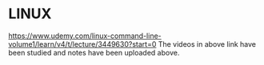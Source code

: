 # LINUX
https://www.udemy.com/linux-command-line-volume1/learn/v4/t/lecture/3449630?start=0
The videos in above link have been studied and notes have been uploaded above.
